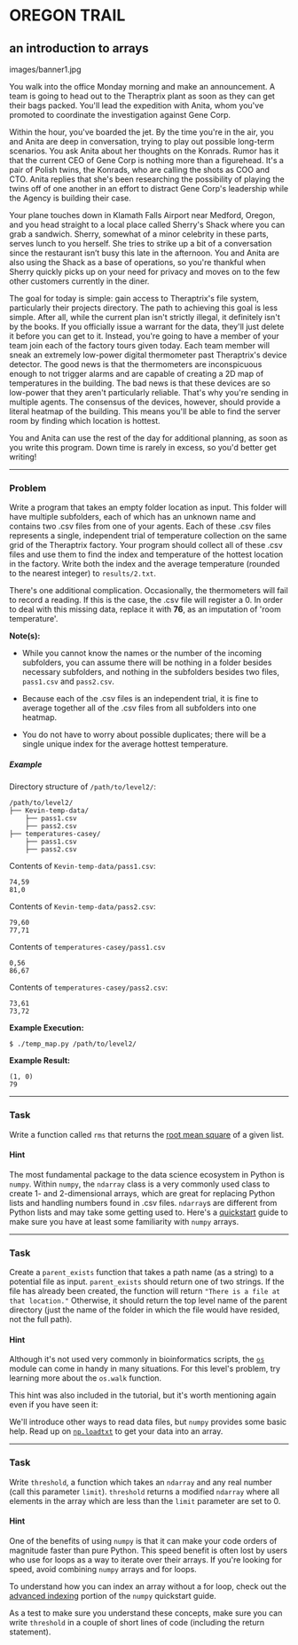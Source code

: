 OREGON TRAIL
=====

an introduction to arrays
--------

images/banner1.jpg

You walk into the office Monday morning and make an announcement. A team is going to head out to the Theraptrix plant as soon as they can get their bags packed. You'll lead the expedition with Anita, whom you've promoted to coordinate the investigation against Gene Corp.

Within the hour, you've boarded the jet. By the time you're in the air, you and Anita are deep in conversation, trying to play out possible long-term scenarios. You ask Anita about her thoughts on the Konrads. Rumor has it that the current CEO of Gene Corp is nothing more than a figurehead. It's a pair of Polish twins, the Konrads, who are calling the shots as COO and CTO. Anita replies that she's been researching the possibility of playing the twins off of one another in an effort to distract Gene Corp's leadership while the Agency is building their case.  

Your plane touches down in Klamath Falls Airport near Medford, Oregon, and you head straight to a local place called Sherry's Shack where you can grab a sandwich. Sherry, somewhat of a minor celebrity in these parts, serves lunch to you herself. She tries to strike up a bit of a conversation since the restaurant isn’t busy this late in the afternoon. You and Anita are also using the Shack as a base of operations, so you're thankful when Sherry quickly picks up on your need for privacy and moves on to the few other customers currently in the diner.

The goal for today is simple: gain access to Theraptrix's file system, particularly their projects directory. The path to achieving this goal is less simple. After all, while the current plan isn't strictly illegal, it definitely isn't by the books. If you officially issue a warrant for the data, they'll just delete it before you can get to it. Instead, you're going to have a member of your team join each of the factory tours given today. Each team member will sneak an extremely low-power digital thermometer past Theraptrix's device detector. The good news is that the thermometers are inconspicuous enough to not trigger alarms and are capable of creating a 2D map of temperatures in the building. The bad news is that these devices are so low-power that they aren't particularly reliable. That's why you're sending in multiple agents. The consensus of the devices, however, should provide a literal heatmap of the building. This means you'll be able to find the server room by finding which location is hottest.

You and Anita can use the rest of the day for additional planning, as soon as you write this program. Down time is rarely in excess, so you'd better get writing!

---

### Problem

Write a program that takes an empty folder location as input. This folder will have multiple subfolders, each of which has an unknown name and contains two .csv files from one of your agents. Each of these .csv files represents a single, independent trial of temperature collection on the same grid of the Theraptrix factory. Your program should collect all of these .csv files and use them to find the index and temperature of the hottest location in the factory. Write both the index and the average temperature (rounded to the nearest integer) to `results/2.txt`.

There's one additional complication. Occasionally, the thermometers will fail to record a reading. If this is the case, the .csv file will register a 0. In order to deal with this missing data, replace it with **76**, as an imputation of 'room temperature'.


**Note(s):**

* While you cannot know the names or the number of the incoming subfolders, you can assume there will be nothing in a folder besides necessary subfolders, and nothing in the subfolders besides two files, `pass1.csv` and `pass2.csv`.

* Because each of the .csv files is an independent trial, it is fine to average together all of the .csv files from all subfolders into one heatmap.

* You do not have to worry about possible duplicates; there will be a single unique index for the average hottest temperature.

##### Example


Directory structure of `/path/to/level2/`:

    /path/to/level2/
    ├── Kevin-temp-data/
        ├── pass1.csv
        ├── pass2.csv
    ├── temperatures-casey/
        ├── pass1.csv
        ├── pass2.csv

Contents of `Kevin-temp-data/pass1.csv`:

    74,59
    81,0

Contents of `Kevin-temp-data/pass2.csv`:

    79,60  
    77,71

Contents of `temperatures-casey/pass1.csv`

    0,56  
    86,67

Contents of `temperatures-casey/pass2.csv`:

    73,61
    73,72

**Example Execution:**

`$ ./temp_map.py /path/to/level2/`

**Example Result:**

    (1, 0)
    79

---

### Task

Write a function called `rms` that returns the [root mean square](https://en.wikipedia.org/wiki/Root_mean_square) of a given list.

#### Hint

The most fundamental package to the data science ecosystem in Python is `numpy`. Within `numpy`, the `ndarray` class is a very commonly used class to create 1- and 2-dimensional arrays, which are great for replacing Python lists and handling numbers found in .csv files. `ndarray`s are different from Python lists and may take some getting used to. Here's a [quickstart](https://docs.scipy.org/doc/numpy/user/quickstart.html) guide to make sure you have at least some familiarity with `numpy` arrays.

---

### Task

Create a `parent_exists` function that takes a path name (as a string) to a potential file as input. `parent_exists` should return one of two strings. If the file has already been created, the function will return `"There is a file at that location."` Otherwise, it should return the top level name of the parent directory (just the name of the folder in which the file would have resided, not the full path).

#### Hint

Although it's not used very commonly in bioinformatics scripts, the [`os`](https://docs.python.org/3/library/os.html) module can come in handy in many situations. For this level's problem, try learning more about the `os.walk` function.

This hint was also included in the tutorial, but it's worth mentioning again even if you have seen it:

We'll introduce other ways to read data files, but `numpy` provides some basic help. Read up on  [`np.loadtxt`](https://docs.scipy.org/doc/numpy/reference/generated/numpy.loadtxt.html) to get your data into an array.

---

### Task

Write `threshold`, a function which takes an `ndarray` and any real number (call this parameter `limit`). `threshold` returns a modified `ndarray` where all elements in the array which are less than the `limit` parameter are set to 0.

#### Hint

One of the benefits of using `numpy` is that it can make your code orders of magnitude faster than pure Python. This speed benefit is often lost by users who use for loops as a way to iterate over their arrays. If you're looking for speed, avoid combining `numpy` arrays and for loops.

To understand how you can index an array without a for loop, check out the [advanced indexing](https://docs.scipy.org/doc/numpy/user/quickstart.html#fancy-indexing-and-index-tricks) portion of the `numpy` quickstart guide.

As a test to make sure you understand these concepts, make sure you can write `threshold` in a couple of short lines of code (including the return statement).
